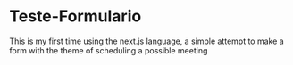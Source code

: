 # Teste-Formulario
 This is my first time using the next.js language, a simple attempt to make a form with the theme of scheduling a possible meeting

